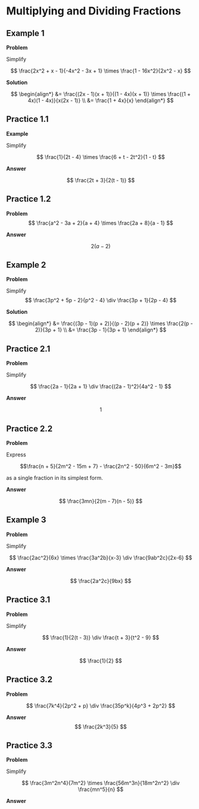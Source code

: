 # Multiplying and Dividing Fractions

## Example 1

**Problem**

Simplify

$$
\frac{2x^2 + x - 1}{-4x^2 - 3x + 1} \times \frac{1 - 16x^2}{2x^2 - x}
$$

**Solution**

$$
\begin{align*}
 &= \frac{(2x - 1)(x + 1)}{(1 - 4x)(x + 1)} \times \frac{(1 + 4x)(1 - 4x)}{x(2x - 1)} \\
&= \frac{1 + 4x}{x}
\end{align*}
$$

## Practice 1.1

**Example**

Simplify

$$
\frac{1}{2t - 4} \times \frac{6 + t - 2t^2}{1 - t}
$$

**Answer**

$$
\frac{2t + 3}{2(t - 1)}
$$

## Practice 1.2

**Problem**
$$
\frac{a^2 - 3a + 2}{a + 4} \times \frac{2a + 8}{a - 1}
$$

**Answer**

$$
2(a - 2)
$$

## Example 2

**Problem**

Simplify
$$
\frac{3p^2 + 5p - 2}{p^2 - 4} \div \frac{3p + 1}{2p - 4}
$$

**Solution**

$$
\begin{align*}
 &= \frac{(3p - 1)(p + 2)}{(p - 2)(p + 2)} \times \frac{2(p - 2)}{3p + 1} \\
&= \frac{3p - 1}{3p + 1}
\end{align*}
$$

## Practice 2.1

**Problem**

Simplify

$$
\frac{2a - 1}{2a + 1} \div \frac{(2a - 1)^2}{4a^2 - 1}
$$

**Answer**

$$1$$

## Practice 2.2

**Problem**

Express 

$$\frac{n + 5}{2m^2 - 15m + 7} - \frac{2n^2 - 50}{6m^2 - 3m}$$

as a single fraction in its simplest form.

**Answer**

$$
\frac{3mn}{2(m - 7)(n - 5)}
$$




## Example 3

**Problem**

Simplify

$$
\frac{2ac^2}{6x} \times \frac{3a^2b}{x-3} \div \frac{9ab^2c}{2x-6}
$$

**Answer**

$$
\frac{2a^2c}{9bx}
$$

## Practice 3.1

**Problem**

Simplify

$$
\frac{1}{2(t - 3)} \div \frac{t + 3}{t^2 - 9}
$$

**Answer**

$$
\frac{1}{2}
$$

## Practice 3.2

**Problem**

$$
\frac{7k^4}{2p^2 + p} \div \frac{35p^k}{4p^3 + 2p^2}
$$

**Answer**
$$
\frac{2k^3}{5}
$$

## Practice 3.3

**Problem**

Simplify

$$
\frac{3m^2n^4}{7m^2} \times \frac{56m^3n}{18m^2n^2} \div \frac{mn^5}{n}
$$

**Answer**













<!--stackedit_data:
eyJoaXN0b3J5IjpbMTI3MTk0NDYzNCwtMTUwMjYzMTY0OCwyMz
EwMDM2OTMsLTE3OTI0MzQzMjgsNDMzNjUxMzQ2XX0=
-->